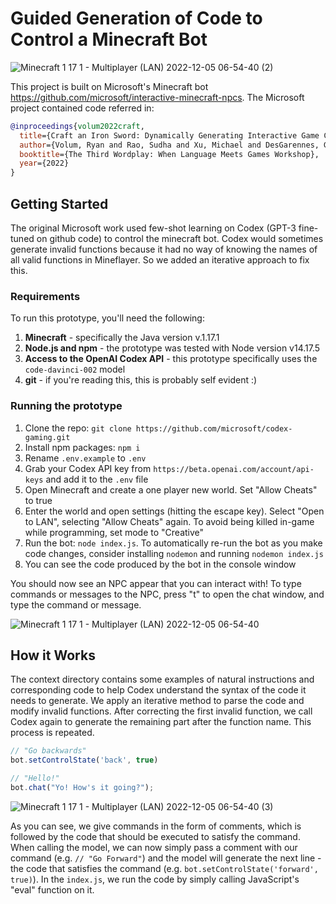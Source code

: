# Guided Generation of Code to Control a Minecraft Bot

![Minecraft 1 17 1 - Multiplayer (LAN) 2022-12-05 06-54-40 (2)](https://github.com/AmmarPL/interactive-minecraft-npcs/assets/46021351/ec92eba5-5bff-4afb-829a-8751e00cfa39)


This project is built on Microsoft's Minecraft bot https://github.com/microsoft/interactive-minecraft-npcs. The Microsoft project contained code referred in:





```bibtex
@inproceedings{volum2022craft,
  title={Craft an Iron Sword: Dynamically Generating Interactive Game Characters by Prompting Large Language Models Tuned on Code},
  author={Volum, Ryan and Rao, Sudha and Xu, Michael and DesGarennes, Gabriel A and Brockett, Chris and Van Durme, Benjamin and Deng, Olivia and Malhotra, Akanksha and Dolan, Bill},
  booktitle={The Third Wordplay: When Language Meets Games Workshop},
  year={2022}
}
```

## Getting Started

The original Microsoft work used few-shot learning on Codex (GPT-3 fine-tuned on github code) to control the minecraft bot. Codex would sometimes generate invalid functions because it had no way of knowing the names of all valid functions in Mineflayer. So we added an iterative approach to fix this.

### Requirements

To run this prototype, you'll need the following: 

1. **Minecraft** - specifically the Java version v.1.17.1
1. **Node.js and npm** - the prototype was tested with Node version v14.17.5
1. **Access to the OpenAI Codex API** - this prototype specifically uses the `code-davinci-002` model
1. **git** - if you're reading this, this is probably self evident :)

### Running the prototype

1. Clone the repo: `git clone https://github.com/microsoft/codex-gaming.git`
1. Install npm packages: `npm i`
1. Rename `.env.example` to `.env`
1. Grab your Codex API key from `https://beta.openai.com/account/api-keys` and add it to the `.env` file
1. Open Minecraft and create a one player new world. Set "Allow Cheats" to true
1. Enter the world and open settings (hitting the escape key). Select "Open to LAN", selecting "Allow Cheats" again. To avoid being killed in-game while programming, set mode to "Creative"
1. Run the bot: `node index.js`. To automatically re-run the bot as you make code changes, consider installing `nodemon` and running `nodemon index.js`
1. You can see the code produced by the bot in the console window 

You should now see an NPC appear that you can interact with! To type commands or messages to the NPC, press "t" to open the chat window, and type the command or message. 

![Minecraft 1 17 1 - Multiplayer (LAN) 2022-12-05 06-54-40](https://github.com/AmmarPL/interactive-minecraft-npcs/assets/46021351/89d94ce6-1494-4ed0-90b8-210a4e041550)

## How it Works

The context directory contains some examples of natural instructions and corresponding code to help Codex understand the syntax of the code it needs to generate. We apply an iterative method to parse the code and modify invalid functions. After correcting the first invalid function, we call Codex again to generate the remaining part after the function name. This process is repeated.

```js
// "Go backwards"
bot.setControlState('back', true)

// "Hello!"
bot.chat("Yo! How's it going?");
```

![Minecraft 1 17 1 - Multiplayer (LAN) 2022-12-05 06-54-40 (3)](https://github.com/AmmarPL/interactive-minecraft-npcs/assets/46021351/58b9fe54-8e64-428c-b398-8b90310424f2)

As you can see, we give commands in the form of comments, which is followed by the code that should be executed to satisfy the command. When calling the model, we can now simply pass a comment with our command (e.g. `// "Go Forward"`) and the model will generate the next line - the code that satisfies the command (e.g. `bot.setControlState('forward', true)`). In the `index.js`, we run the code by simply calling JavaScript's "eval" function on it. 

